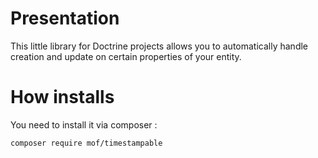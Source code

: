 # Presentation

This little library for Doctrine projects allows you to automatically handle creation and update on certain properties of your 
entity.

# How installs 

You need to install it via composer : 

```composer require mof/timestampable```

